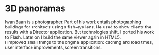 <!--
  id: 2174
  slug: 3d-panoramas
  type: fortpolio
  excerpt: <p>User interface design and front-end Flash ActionScript 3 development for an application that links 3-dimensional panoramic views for architectural photography.</p>
  categories: front end, 3D, Flash, interaction design
  tags: 3D, Perlin Noise, XML, XSLT, ActionScript
  clients: Iwan Baan
  collaboration: 
  prizes: 
  thumbnail: pano3.jpg
  image: pano3.jpg
  images: pano0.jpg, pano1.jpg, pano2.jpg, pano3.jpg, pano4.jpg
  inCv: true
  inPortfolio: true
  dateFrom: 2009-03-01
  dateTo: 2009-06-01
-->

# 3D panoramas

<p>Iwan Baan is a photographer. Part of his work entails photographing buildings for architects using a fish-eye lens. He used to show clients the results with a Director application. But technologies shift. I ported his work to Flash. Later on I build the same viewer again in HTML5.<br />
I improved small things to the original application: caching and load times, user interface improvements, screen transitions.</p>